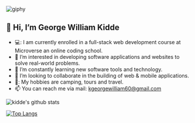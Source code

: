 ![giphy](https://user-images.githubusercontent.com/50941074/145535504-e7865f42-1c16-4fe5-a154-ce108bab0514.gif)

<h2>👋 Hi, I’m George William Kidde</h2>

- 💻: I am currently enrolled in a full-stack web development course at Microverse an online coding school. 
- 👀 I’m interested in developing software applications and websites to solve real-world problems.
- 🌱 I’m constantly learning new software tools and technology. 
- 💞️ I’m looking to collaborate in the building of web & mobile applications.
- 🎵: My hobbies are camping, tours and travel.
- 📫 You can reach me via mail: kgeorgewilliam60@gmail.com

![kidde's github stats](https://github-readme-stats.vercel.app/api?username=kidde60)

[![Top Langs](https://github-readme-stats.vercel.app/api/top-langs/?username=kidde60)](https://github.com/kidde60/github-readme-stats)
